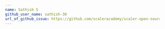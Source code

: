 ```yaml
---
name: Sathish S
github_user_name: sathish-30
url_of_github_issue: https://github.com/scaleracademy/scaler-open-source-september-challenge/issues/created_by/Sathish-30
---
```

